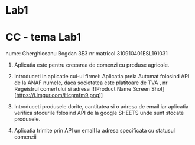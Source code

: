 # Lab1
# CC - tema Lab1
 nume: Gherghiceanu Bogdan 3E3
 nr matricol 310910401ESL191031

1. Aplicatia este pentru creearea de comenzi cu produse agricole.

2. Introduceti in aplicatie cui-ul firmei: Aplicatia preia Automat folosind API de la ANAF numele, daca societatea este platitoare de TVA , nr Regeistrul comertului si adresa
[![Product Name Screen Shot][https://i.imgur.com/Hcpmfm9.png]]
3. Introduceti produsele dorite, cantitatea si o adresa de email iar aplicatia verifica stocurile folosind API de la google SHEETS unde sunt stocate produsele.

4. Aplicatia trimite prin API un email la adresa specificata cu statusul comenzii
